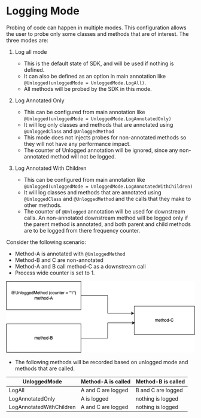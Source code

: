 # Logging Mode 

Probing of code can happen in multiple modes. This configuration allows the user to probe only some classes and methods that are of interest. The three modes are:

1. Log all mode
	- This is the default state of SDK, and will be used if nothing is defined. 
	- It can also be defined as an option in main annotation like `@Unlogged(unloggedMode = UnloggedMode.LogAll)`.
	- All methods will be probed by the SDK in this mode.

2. Log Annotated Only
	- This can be configured from main annotation like `@Unlogged(unloggedMode = UnloggedMode.LogAnnotatedOnly)`
	- It will log only classes and methods that are annotated using `@UnloggedClass` and `@UnloggedMethod`
	- This mode does not injects probes for non-annotated methods so they will not have any performance impact.
	- The counter of Unlogged annotation will be ignored, since any non-annotated method will not be logged.

3. Log Annotated With Children
	- This can be configured from main annotation like `@Unlogged(unloggedMode = UnloggedMode.LogAnnotatedWithChildren)`
	- It will log classes and methods that are annotated using `@UnloggedClass` and `@UnloggedMethod` and the calls that they make to other methods.
	- The counter of `@Unlogged` annotation will be used for downstream calls. An non-annotated downstream method will be logged only if the parent method is annotated, and both parent and child methods are to be logged from there frequency counter. 

Consider the following scenario:

- Method-A is annotated with `@UnloggedMethod`
- Method-B and C are non-annotated
- Method-A and B call method-C as a downstream call
- Process wide counter is set to 1.

![](./assets/images/logging_mode.png)

- The following methods will be recorded based on unlogged mode and methods that are called.

| UnloggedMode 				| Method-A is called | Method-B is called |
|---------------------------|--------------------|--------------------|
| LogAll   					| A and C are logged | B and C are logged |
| LogAnnotatedOnly			| A is logged		 | nothing is logged  |
| LogAnnotatedWithChildren	| A and C are logged | nothing is logged  |
